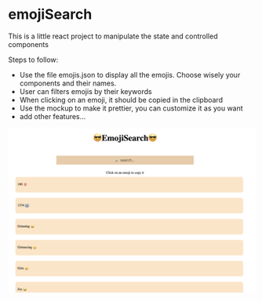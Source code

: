 # emojiSearch

This is a little react project to manipulate the state and controlled components

Steps to follow:

- Use the file emojis.json to display all the emojis. Choose wisely your components and their names.
- User can filters emojis by their keywords
- When clicking on an emoji, it should be copied in the clipboard
- Use the mockup to make it prettier, you can customize it as you want
- add other features...

![mockup](./emojiSearch.png)
